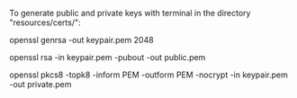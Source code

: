To generate public and private keys with terminal in the directory "resources/certs/":

openssl genrsa  -out keypair.pem 2048

openssl rsa  -in keypair.pem  -pubout  -out public.pem

openssl pkcs8  -topk8  -inform PEM  -outform PEM  -nocrypt  -in keypair.pem  -out private.pem

